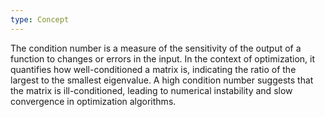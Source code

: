 ```yaml
---
type: Concept
---
```


The condition number is a measure of the sensitivity of the output of a function to changes or errors in the input. In the context of optimization, it quantifies how well-conditioned a matrix is, indicating the ratio of the largest to the smallest eigenvalue. A high condition number suggests that the matrix is ill-conditioned, leading to numerical instability and slow convergence in optimization algorithms.